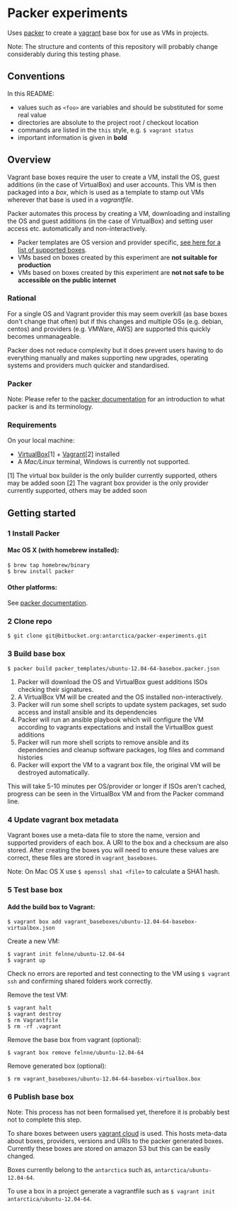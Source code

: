# Packer experiments

Uses [packer](http://www.packer.io/) to create a [vagrant](http://www.vagrantup.com) base box for use as VMs in projects.

Note: The structure and contents of this repository will probably change considerably during this testing phase.

## Conventions

In this README:

* values such as `<foo>` are variables and should be substituted for some real value
* directories are absolute to the project root / checkout location
* commands are listed in the `this` style, e.g. `$ vagrant status`
* important information is given in **bold**

## Overview

Vagrant base boxes require the user to create a VM, install the OS, guest additions (in the case of VirtualBox) and user accounts. This VM is then packaged into a *box*, which is used as a template to stamp out VMs wherever that base is used in a *vagrantfile*.

Packer automates this process by creating a VM, downloading and installing the OS and guest additions (in the case of VirtualBox) and setting user access etc. automatically and non-interactively.

* Packer templates are OS version and provider specific, [see here for a list of supported boxes](https://bitbucket.org/antarctica/packer-experiments/wiki/supported-boxes).
* VMs based on boxes created by this experiment are **not suitable for production**
* VMs based on boxes created by this experiment are **not not safe to be accessible on the public internet**

### Rational 

For a single OS and Vagrant provider this may seem overkill (as base boxes don't change that often) but if this changes and multiple OSs (e.g. debian, centos) and providers (e.g. VMWare, AWS) are supported this quickly becomes unmanageable.

Packer does not reduce complexity but it does prevent users having to do everything manually and makes supporting new upgrades, operating systems and providers much quicker and standardised.

### Packer

Note: Please refer to the [packer documentation](http://www.packer.io/docs) for an introduction to what packer is and its terminology.

### Requirements

On your local machine:

* [VirtualBox](http://www.virtualbox.org)[1] + [Vagrant](http://www.vagrantup.com)[2] installed
* A *Mac/Linux* terminal, Windows is currently not supported.

[1] The virtual box builder is the only builder currently supported, others may be added soon
[2] The vagrant box provider is the only provider currently supported, others may be added soon

## Getting started

### 1 Install Packer

#### Mac OS X (with homebrew installed):

    $ brew tap homebrew/binary
    $ brew install packer
    
#### Other platforms:

See [packer documentation](http://www.packer.io/docs/installation.html).

### 2 Clone repo

    $ git clone git@bitbucket.org:antarctica/packer-experiments.git

### 3 Build base box

    $ packer build packer_templates/ubuntu-12.04-64-basebox.packer.json
    
1. Packer will download the OS and VirtualBox guest additions ISOs checking their signatures.
2. A VirtualBox VM will be created and the OS installed non-interactively.
3. Packer will run some shell scripts to update system packages, set sudo access and install ansible and its dependencies
4. Packer will run an ansible playbook which will configure the VM according to vagrants expectations and install the VirtualBox guest additions
5. Packer will run more shell scripts to remove ansible and its dependencies and cleanup software packages, log files and command histories
6. Packer will export the VM to a vagrant box file, the original VM will be destroyed automatically.

This will take 5-10 minutes per OS/provider or longer if ISOs aren't cached, progress can be seen in the VirtualBox VM and from the Packer command line.

### 4 Update vagrant box metadata

Vagrant boxes use a meta-data file to store the name, version and supported providers of each box. A URI to the box and a checksum are also stored. After creating the boxes you will need to ensure these values are correct, these files are stored in `vagrant_baseboxes`.

Note: On Mac OS X use `$ openssl sha1 <file>` to calculate a SHA1 hash.

### 5 Test base box

#### Add the build box to Vagrant:

    $ vagrant box add vagrant_baseboxes/ubuntu-12.04-64-basebox-virtualbox.json

Create a new VM:

    $ vagrant init felnne/ubuntu-12.04-64
    $ vagrant up

Check no errors are reported and test connecting to the VM using `$ vagrant ssh` and confirming shared folders work correctly.

Remove the test VM:

    $ vagrant halt
    $ vagrant destroy
    $ rm Vagrantfile
    $ rm -rf .vagrant
    
Remove the base box from vagrant (optional):

    $ vagrant box remove felnne/ubuntu-12.04-64

Remove generated box (optional):

    $ rm vagrant_baseboxes/ubuntu-12.04-64-basebox-virtualbox.box
    
### 6 Publish base box

Note: This process has not been formalised yet, therefore it is probably best not to complete this step.

To share boxes between users [vagrant cloud](https://vagrantcloud.com) is used. This hosts meta-data about boxes, providers, versions and URIs to the packer generated boxes. Currently these boxes are stored on amazon S3 but this can be easily changed.

Boxes currently belong to the `antarctica` such as, `antarctica/ubuntu-12.04-64`.

To use a box in a project generate a vagrantfile such as `$ vagrant init antarctica/ubuntu-12.04-64`.